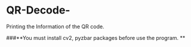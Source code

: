 # QR-Decode-
Printing the Information of the QR code. 

###**You must install cv2, pyzbar packages before use the program. **
